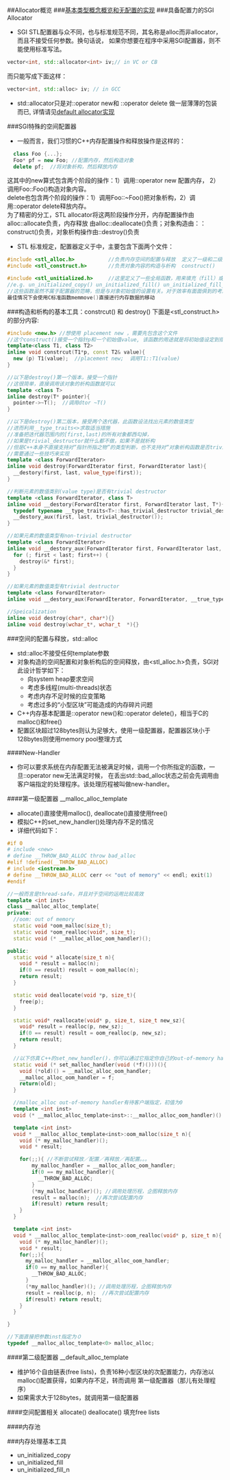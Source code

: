 ##Allocator概览
###[基本类型概念概览和无配置的实现](Basic.md)
###具备配置力的SGI Allocator
- SGI STL配置器与众不同，也与标准规范不同，其名称是alloc而非allocator，而且不接受任何参数。换句话说，
如果你想要在程序中采用SGI配置器，则不能使用标准写法。    
```cpp
vector<int, std::allocator<int> iv;// in VC or CB
```    
而只能写成下面这样：    
```cpp
vector<int, std::alloc> iv; // in GCC
```
- std::allocator只是对::operator new和 ::operator delete 做一层薄薄的包装而已,
详情请见[default allocator实现](defalloc.h)

###SGI特殊的空间配置器
- 一般而言，我们习惯的C++内存配置操作和释放操作是这样的：    
```cpp
  class Foo {...};
  Foo* pf = new Foo; //配置内存，然后构造对象
  delete pf;  //将对象析构，然后释放内存
```    
这其中的new算式包含两个阶段的操作：1）调用::operator new 配置内存， 2）调用Foo::Foo()构造对象内容。    
delete也包含两个阶段的操作：1）调用Foo::~Foo()把对象析构，2）调用::operator delete释放内存。     
为了精密的分工，STL allocator将这两阶段操作分开，内存配置操作由alloc::allocate负责，内存释放
由alloc::deallocate()负责；对象构造由：：construct()负责，对象析构操作由::destroy()负责    
- STL 标准规定，配置器定义于<memory>中，主要包含下面两个文件：   
```cpp
#include <stl_alloc.h>           //负责内存空间的配置与释放  定义了一级和二级配置器。配置器名为alloc
#include <stl_construct.h>       //负责对象内容的构造与析构  construct()   destroy()

#include <stl_unitialized.h>     //这里定义了一些全局函数，用来填充（fill）或者 复制(copy)大块内存数据
//e.g. un_initialized_copy() un_initialized_fill() un_initialized_fill_n()
//这些函数虽然不属于配置器的范畴，但是与对象初始值的设置有关。对于效率有面面俱到的考虑。最差情况下会用constrcut()，
最佳情况下会使用C标准函数memmove()直接进行内存数据的移动
 ```

###构造和析构的基本工具：constrcut() 和 destroy()
下面是<stl_construct.h>的部分内容:    
```cpp
#include <new.h> //想使用 placement new ，需要先包含这个文件
//这个construct()接受一个指针p和一个初始值value, 该函数的用途就是将初始值设定到指针所指的空间上。
template<class T1, class T2>
inline void constrcut(T1*p, const T2& value){
  new (p) T1(value);  //placement new;  调用T1::T1(value)
}

//以下是destroy()第一个版本，接受一个指针
//这很简单，直接调用该对象的析构函数就可以
template <class T>
inline destroy(T* pointer){
  pointer->~T();  //调用dtor ~T()
}

//以下是destroy()第二版本，接受两个迭代器，此函数设法找出元素的数值类型
//进而利用__type_traits<>求取适当措施
//准备把迭代器范围内的[first,last)的所有对象都西勾掉，
//如果是trivial_destructor就什么都不做，如果不是就析构
//但是C++本身不直接支持对“指针所指之物”的类型判断，也不支持对“对象析构函数是否trivial”的判断
//需要通过一些技巧来实现
template <class ForwardIterator>
inline void destroy(ForwardIterator first, ForwardIterator last){
  __destory(first, last, value_type(first));
}

//判断元素的数值类别(value type)是否有trivial destructor
template <class ForwardIterator, class T>
inline void __destory(ForwardIterator first, ForwardIterator last, T*){
  typedef typename __type_traits<T>::has_trivial_destructor trivial_destructor;
  __destory_aux(first, last, trivial_destructor());
}

//如果元素的数值类型有non-trivial destructor
template <class ForwardIterator>
inline void __destory_aux(ForwardIterator first, ForwardIterator last, __false_type){
  for (; first < last; first++) {
    destroy(&* first);
  }
}

//如果元素的数值类型有trivial destructor
template <class ForwardIterator>
inline void __destory_aux(ForwardIterator, ForwardIterator, __true_type){}

//Speicalization
inline void destroy(char*, char*){}
inline void destroy(wchar_t*, wchar_t  *){}
```

###空间的配置与释放，std::alloc
- std::alloc不接受任何template参数
- 对象构造的空间配置和对象析构后的空间释放，由<stl_alloc.h>负责，SGI对此设计哲学如下：
  - 向system heap要求空间
  - 考虑多线程(multi-threads)状态
  - 考虑内存不足时候的应变策略
  - 考虑过多的“小型区块”可能造成的内存碎片问题
- C++内存基本配置是::operator new()和::operator delete()，相当于C的malloc()和free()  
- 配置区块超过128bytes则认为足够大，使用一级配置器，配置器区块小于128bytes则使用memory pool整理方式

####New-Handler
- 你可以要求系统在内存配置无法被满足时候，调用一个你所指定的函数，一旦::operator new无法满足时候，
在丢出std::bad_alloc状态之前会先调用由客户端指定的处理程序。该处理历程被叫做new-handler。

####第一级配置器 __malloc_alloc_template   
- allocate()直接使用malloc(), deallocate()直接使用free()
- 模拟C++的set_new_handler()处理内存不足的情况
- 详细代码如下：    
```cpp
#if 0
# include <new>
# define __THROW_BAD_ALLOC throw bad_alloc
#elif !defined(__THROW_BAD_ALLOC)
# include <iostream.h>
# define __THROW_BAD_ALLOC cerr << "out of memory" << endl; exit(1)
#endif

//一般而言是thread-safe，并且对于空间的运用比较高效
template <int inst>
class __malloc_alloc_template{
private:
  //oom: out of memory
  static void *oom_malloc(size_t);
  static void *oom_realloc(void*, size_t);
  static void (* __malloc_alloc_oom_handler)();

public:
  static void * allocate(size_t n){
    void * result = malloc(n);
    if(0 == result) result = oom_malloc(n);
    return result;
  }

  static void deallocate(void *p, size_t){
    free(p);
  }

  static void* reallocate(void* p, size_t, size_t new_sz){
    void* result = realloc(p, new_sz);
    if(0 == result) result = oom_realloc(p, new_sz);
    return result;
  }

  //以下仿真Ｃ++的set_new_handler()，你可以通过它指定你自己的out-of-memory handler
  static void (* set_malloc_handler(void (*f)()))(){
    void (*old)() = __malloc_alloc_oom_handler;
    __malloc_alloc_oom_handler = f;
    return(old);
  }

  //malloc_alloc out-of-memory handler有待客户端指定，初值为0
  template <int inst>
  void (* __malloc_alloc_template<inst>::__malloc_alloc_oom_handler)() = 0;

  template <int inst>
  void * __malloc_alloc_template<inst>:oom_malloc(size_t n){
    void (* my_malloc_handler)();
    void * result;

    for(;;){ //不断尝试释放／配置／再释放／再配置。。。
        my_malloc_handler = __malloc_alloc_oom_handler;
        if(0 == my_malloc_handler){
          __THROW_BAD_ALLOC;
        }
        (*my_malloc_handler)(); //调用处理历程，企图释放内存
        result = malloc(n);  //再次尝试配置内存
        if(result) return result;
    }
  }

  template <int inst>
  void * __malloc_alloc_template<inst>:oom_realloc(void* p, size_t n){
    void (* my_malloc_handler)();
    void * result;
    for(;;){
      my_malloc_handler = __malloc_alloc_oom_handler;
      if(0 == my_malloc_handler){
        __THROW_BAD_ALLOC;
      }
      (*my_malloc_handler)(); //调用处理历程，企图释放内存
      result = realloc(p, n);  //再次尝试配置内存
      if(result) return result;
    }
  }

}

//下面直接把参数inst指定为０
typedef __malloc_alloc_template<0> malloc_alloc;
```


####第二级配置器 __default_alloc_template
- 维护16个自由链表(free lists)，负责16种小型区块的次配置能力，内存池以malloc()配置获得，如果内存不足，转而调用
第一级配置器（那儿有处理程序）
- 如果需求大于128bytes，就调用第一级配置器

####空间配置相关  allocate()  deallocate()  填充free lists

####内存池

###内存处理基本工具
- un_initialized_copy
- un_initialized_fill
- un_initialized_fill_n
